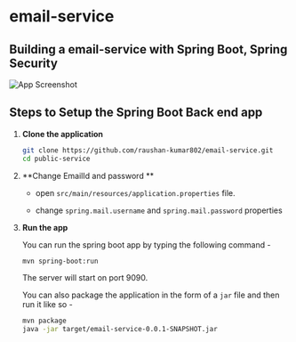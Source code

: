 # email-service
## Building a email-service with Spring Boot, Spring Security

![App Screenshot](screenshot.png)



## Steps to Setup the Spring Boot Back end app

1. **Clone the application**

	```bash
	git clone https://github.com/raushan-kumar802/email-service.git
	cd public-service
	```

2. **Change EmailId and password **

	+ open `src/main/resources/application.properties` file.

	+ change `spring.mail.username` and `spring.mail.password` properties 
3. **Run the app**

	You can run the spring boot app by typing the following command -

	```bash
	mvn spring-boot:run
	```

	The server will start on port 9090.

	You can also package the application in the form of a `jar` file and then run it like so -

	```bash
	mvn package
	java -jar target/email-service-0.0.1-SNAPSHOT.jar
